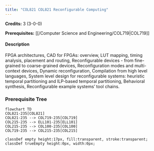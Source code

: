 ```yaml
---
title: "COL821 COL821 Reconfigurable Computing"
---
```

**Credits:** 3 (3-0-0)

**Prerequisites:** [[/Computer Science and Engineering/COL719|COL719]]

#### Description
FPGA architectures, CAD for FPGAs: overview, LUT mapping, timing analysis, placement and routing, Reconfigurable devices - from fine-grained to coarse-grained devices, Reconfiguration modes and multi-context devices, Dynamic reconfiguration, Compilation from high level languages, System level design for reconfigurable systems: heuristic temporal partitioning and ILP-based temporal partitioning, Behavioral synthesis, Reconfigurable example systems’ tool chains.

### Prerequisite Tree

```mermaid
flowchart TD
COL821-235[COL821]
COL821-235 --> COL719-235[COL719]
COL215-235 --> ELL101-235[ELL101]
COL215-235 --> COL100-235[COL100]
COL719-235 --> COL215-235[COL215]

classDef empty height:17px, fill:transparent, stroke:transparent;
classDef trueEmpty height:0px, width:0px;
```